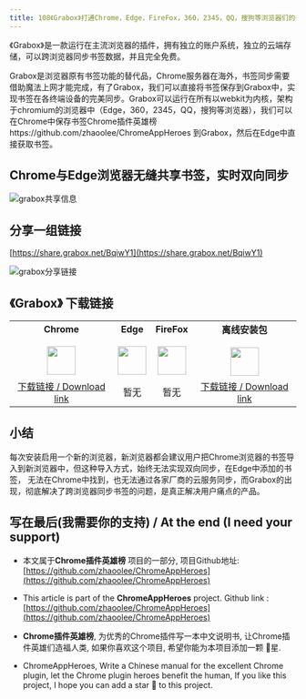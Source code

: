```yaml
---
title: 108《Grabox》打通Chrome，Edge，FireFox，360，2345，QQ，搜狗等浏览器们的书签目录
---
```




《Grabox》是一款运行在主流浏览器的插件，拥有独立的账户系统，独立的云端存储，可以跨浏览器同步书签数据，并且完全免费。


Grabox是浏览器原有书签功能的替代品，Chrome服务器在海外，书签同步需要借助魔法上网才能完成，有了Grabox，我们可以直接将书签保存到Grabox中，实现书签在各终端设备的完美同步。Grabox可以运行在所有以webkit为内核，架构于chromium的浏览器中（Edge，360，2345，QQ，搜狗等浏览器），我们可以在Chrome中保存书签Chrome插件英雄榜https://github.com/zhaoolee/ChromeAppHeroes 到Grabox，然后在Edge中直接获取书签。


## Chrome与Edge浏览器无缝共享书签，实时双向同步

![grabox共享信息](https://cdn.fangyuanxiaozhan.com/assets/1623121987007wfscpWsw.gif)



## 分享一组链接

[https://share.grabox.net/BqiwY1](https://share.grabox.net/BqiwY1)

![grabox分享链接](https://cdn.fangyuanxiaozhan.com/assets/16231347578731cPy4ccJ.gif)





## 《Grabox》 下载链接

<table style="table-layout: fixed;">
<tbody>
<tr>
<td><div style="text-align: center;"><div style="font-weight: bold">Chrome</div><br/><div style="text-align: center;"><img  style="width:50px; height:auto;" src="https://v2fy.com/asset/0i/ChromeAppHeroes/page/001_markdown_here.assets/chromeappheroes-chrome-icon.png"/></div></div></td>
<td><div style="text-align: center;" ><div style="font-weight: bold">Edge</div><br/><div><img style="width:50px; height:auto;" src="https://v2fy.com/asset/0i/ChromeAppHeroes/page/001_markdown_here.assets/chromeappheroes-edge-icon.png"/></div></div></td>
<td><div style="text-align: center;" ><div style="font-weight: bold">FireFox</div><br/><div style="text-align: center;"><img  style="width:50px; height:auto;" src="https://v2fy.com/asset/0i/ChromeAppHeroes/page/001_markdown_here.assets/chromeappheroes-firefox-icon.png"/></div></div></td>
<td><div style="text-align: center;" ><div style="font-weight: bold">离线安装包</div><br/><div style="text-align: center;"><img  style="width:50px; height:auto;" src="https://v2fy.com/asset/0i/ChromeAppHeroes/page/001_markdown_here.assets/chromeappheroes-github-download.png"/></div></div></td>
</tr>
<tr>
<td>
<div style="text-align: center;">
<a  href="https://chrome.google.com/webstore/detail/grabox/nijbkefpoolpdgangaidjfojilcbnpfl">下载链接 / Download link</a>
</div>
</td>
<td>
<div style="text-align: center;">
暂无
</div>
</td>
<td>
<div style="text-align: center;">
暂无
</div>
</td>
<td>
<div style="text-align: center;"><a  href="https://cdn.jsdelivr.net/gh/zhaoolee/ChromeAppHeroes/backup/108-grabox.zip">下载链接 / Download link</a></div>
</td>
</tr>
</tbody>
</table>



## 小结

每次安装启用一个新的浏览器，新浏览器都会建议用户把Chrome浏览器的书签导入到新浏览器中，但这种导入方式，始终无法实现双向同步，在Edge中添加的书签， 无法在Chrome中找到，也无法通过各家厂商的云服务同步，而Grabox的出现，彻底解决了跨浏览器同步书签的问题，是真正解决用户痛点的产品。



## 写在最后(我需要你的支持) / At the end (I need your support)

- 本文属于**Chrome插件英雄榜** 项目的一部分, 项目Github地址: [https://github.com/zhaoolee/ChromeAppHeroes](https://github.com/zhaoolee/ChromeAppHeroes)


- This article is part of the **ChromeAppHeroes** project. Github link : [https://github.com/zhaoolee/ChromeAppHeroes](https://github.com/zhaoolee/ChromeAppHeroes) 

- **Chrome插件英雄榜**, 为优秀的Chrome插件写一本中文说明书, 让Chrome插件英雄们造福人类, 如果你喜欢这个项目, 希望你能为本项目添加一颗 🌟星.

- ChromeAppHeroes, Write a Chinese manual for the excellent Chrome plugin, let the Chrome plugin heroes benefit the human, If you like this project, I hope you can add a star 🌟 to this project.

